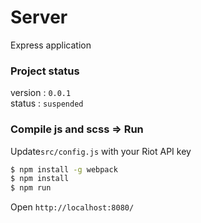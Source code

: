 # Server

Express application

### Project status

version : `0.0.1` </br>
status : `suspended`

### Compile js and scss => Run

Update`src/config.js` with your Riot API key 

```bash
$ npm install -g webpack
$ npm install
$ npm run
```

Open `http://localhost:8080/`

